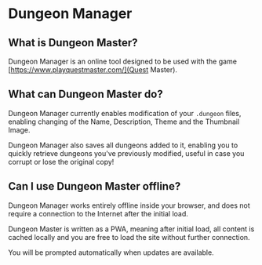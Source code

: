 # Dungeon Manager
## What is Dungeon Master?
Dungeon Manager is an online tool designed to be used with the game [https://www.playquestmaster.com/](Quest Master).

## What can Dungeon Master do?
Dungeon Manager currently enables modification of your `.dungeon` files, enabling changing of the Name, Description, Theme and the Thumbnail Image.

Dungeon Manager also saves all dungeons added to it, enabling you to quickly retrieve dungeons you've previously modified, useful in case you corrupt or lose the original copy!

## Can I use Dungeon Master offline?
Dungeon Manager works entirely offline inside your browser, and does not require a connection to the Internet after the initial load. 

Dungeon Master is written as a PWA, meaning after initial load, all content is cached locally and you are free to load the site without further connection.

You will be prompted automatically when updates are available.

